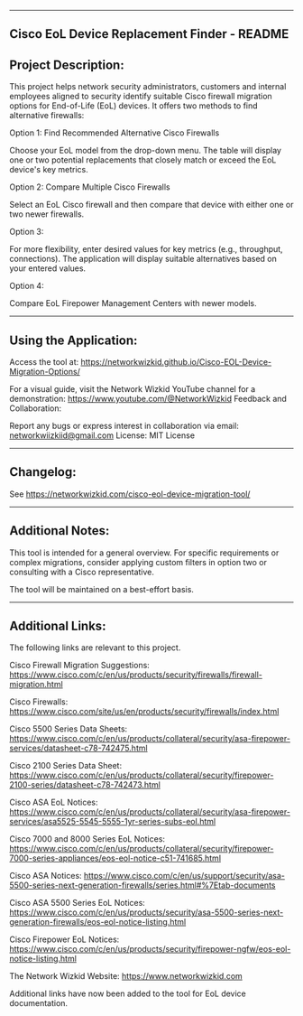 --------------------------------------------------------------------------------------------------------------------------------------------------------------------------------
Cisco EoL Device Replacement Finder - README
--------------------------------------------------------------------------------------------------------------------------------------------------------------------------------
Project Description:
--------------------------------------------------------------------------------------------------------------------------------------------------------------------------------
This project helps network security administrators, customers and internal employees aligned to security identify suitable Cisco firewall migration options for End-of-Life (EoL) devices. It offers two methods to find alternative firewalls:

Option 1: Find Recommended Alternative Cisco Firewalls

Choose your EoL model from the drop-down menu.
The table will display one or two potential replacements that closely match or exceed the EoL device's key metrics.

Option 2: Compare Multiple Cisco Firewalls

Select an EoL Cisco firewall and then compare that device with either one or two newer firewalls.

Option 3: 

For more flexibility, enter desired values for key metrics (e.g., throughput, connections). The application will display suitable alternatives based on your entered values.

Option 4:

Compare EoL Firepower Management Centers with newer models.

--------------------------------------------------------------------------------------------------------------------------------------------------------------------------------
Using the Application:
--------------------------------------------------------------------------------------------------------------------------------------------------------------------------------
Access the tool at: https://networkwizkid.github.io/Cisco-EOL-Device-Migration-Options/

For a visual guide, visit the Network Wizkid YouTube channel for a demonstration: https://www.youtube.com/@NetworkWizkid
Feedback and Collaboration:

Report any bugs or express interest in collaboration via email: networkwiizkiid@gmail.com
License: MIT License

--------------------------------------------------------------------------------------------------------------------------------------------------------------------------------
Changelog:
--------------------------------------------------------------------------------------------------------------------------------------------------------------------------------
See https://networkwizkid.com/cisco-eol-device-migration-tool/

--------------------------------------------------------------------------------------------------------------------------------------------------------------------------------
Additional Notes:
--------------------------------------------------------------------------------------------------------------------------------------------------------------------------------
This tool is intended for a general overview. For specific requirements or complex migrations, consider applying custom filters in option two or consulting with a Cisco representative.

The tool will be maintained on a best-effort basis.

--------------------------------------------------------------------------------------------------------------------------------------------------------------------------------
Additional Links:
--------------------------------------------------------------------------------------------------------------------------------------------------------------------------------
The following links are relevant to this project.

Cisco Firewall Migration Suggestions: https://www.cisco.com/c/en/us/products/security/firewalls/firewall-migration.html

Cisco Firewalls: https://www.cisco.com/site/us/en/products/security/firewalls/index.html

Cisco 5500 Series Data Sheets: https://www.cisco.com/c/en/us/products/collateral/security/asa-firepower-services/datasheet-c78-742475.html

Cisco 2100 Series Data Sheet: https://www.cisco.com/c/en/us/products/collateral/security/firepower-2100-series/datasheet-c78-742473.html

Cisco ASA EoL Notices: https://www.cisco.com/c/en/us/products/collateral/security/asa-firepower-services/asa5525-5545-5555-1yr-series-subs-eol.html

Cisco 7000 and 8000 Series EoL Notices: https://www.cisco.com/c/en/us/products/collateral/security/firepower-7000-series-appliances/eos-eol-notice-c51-741685.html

Cisco ASA Notices: https://www.cisco.com/c/en/us/support/security/asa-5500-series-next-generation-firewalls/series.html#%7Etab-documents

Cisco ASA 5500 Series EoL Notices: https://www.cisco.com/c/en/us/products/security/asa-5500-series-next-generation-firewalls/eos-eol-notice-listing.html

Cisco Firepower EoL Notices: https://www.cisco.com/c/en/us/products/security/firepower-ngfw/eos-eol-notice-listing.html

The Network Wizkid Website: https://www.networkwizkid.com

Additional links have now been added to the tool for EoL device documentation.
